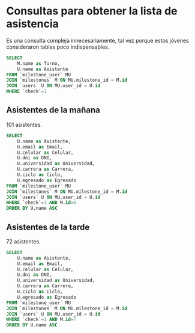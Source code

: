 # Consultas para obtener la lista de asistencia
Es una consulta compleja innecesariamente, tal vez porque estos jóvenes consideraron tablas poco indispensables.
```sql
SELECT 
    M.name as Turno,
	U.name as Asistente
FROM `milestone_user` MU 
JOIN `milestones` M ON MU.milestone_id = M.id
JOIN `users` U ON MU.user_id = U.id
WHERE `check`=1
```

Asistentes de la mañana
---
101 asistentes.

```sql
SELECT 
	U.name as Asistente,
	U.email as Email,
	U.celular as Celular,
	U.dni as DNI,
	U.universidad as Universidad,
	U.carrera as Carrera,
	U.ciclo as Ciclo,
	U.egresado as Egresado
FROM `milestone_user` MU 
JOIN `milestones` M ON MU.milestone_id = M.id
JOIN `users` U ON MU.user_id = U.id
WHERE `check`=1 AND M.id=6
ORDER BY U.name ASC
```

Asistentes de la tarde
---
72 asistentes.

```sql
SELECT 
	U.name as Asistente,
	U.email as Email,
	U.celular as Celular,
	U.dni as DNI,
	U.universidad as Universidad,
	U.carrera as Carrera,
	U.ciclo as Ciclo,
	U.egresado as Egresado
FROM `milestone_user` MU 
JOIN `milestones` M ON MU.milestone_id = M.id
JOIN `users` U ON MU.user_id = U.id
WHERE `check`=1 AND M.id=7
ORDER BY U.name ASC
```